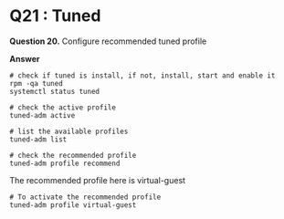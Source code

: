 Q21 : Tuned
===========

**Question 20.** Configure recommended tuned profile

**Answer**

```
# check if tuned is install, if not, install, start and enable it
rpm -qa tuned
systemctl status tuned
```
```
# check the active profile
tuned-adm active
```
```
# list the available profiles
tuned-adm list
```
```
# check the recommended profile
tuned-adm profile recommend
```
The recommended profile here is virtual-guest
```
# To activate the recommended profile
tuned-adm profile virtual-guest
```
